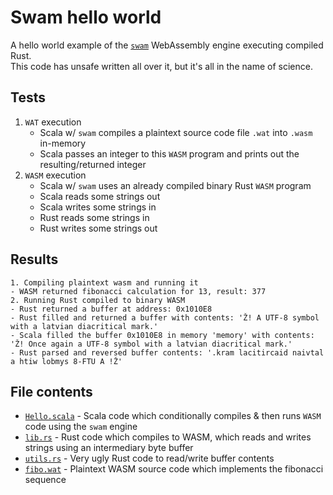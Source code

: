 # Swam hello world

A hello world example of the [`swam`](https://github.com/satabin/swam) WebAssembly engine executing compiled Rust.  
This code has unsafe written all over it, but it's all in the name of science.  

## Tests
1. `WAT` execution
    - Scala w/ `swam` compiles a plaintext source code file `.wat` into `.wasm` in-memory
    - Scala passes an integer to this `WASM` program and prints out the resulting/returned integer
2. `WASM` execution
   - Scala w/ `swam` uses an already compiled binary Rust `WASM` program
   - Scala reads some strings out
   - Scala writes some strings in
   - Rust reads some strings in
   - Rust writes some strings out

## Results
```
1. Compiling plaintext wasm and running it
- WASM returned fibonacci calculation for 13, result: 377
2. Running Rust compiled to binary WASM
- Rust returned a buffer at address: 0x1010E8
- Rust filled and returned a buffer with contents: 'Ž! A UTF-8 symbol with a latvian diacritical mark.'
- Scala filled the buffer 0x1010E8 in memory 'memory' with contents: 'Ž! Once again a UTF-8 symbol with a latvian diacritical mark.'
- Rust parsed and reversed buffer contents: '.kram lacitircaid naivtal a htiw lobmys 8-FTU A !Ž'
```

## File contents
- [`Hello.scala`](./src/main/scala/example/Hello.scala) - Scala code which conditionally compiles & then runs `WASM` code using the `swam` engine  
- [`lib.rs`](./src/main/resources/hello-wasm/src/lib.rs) - Rust code which compiles to WASM, which reads and writes strings using an intermediary byte buffer  
- [`utils.rs`](./src/main/resources/hello-wasm/src/utils.rs) - Very ugly Rust code to read/write buffer contents  
- [`fibo.wat`](./src/main/resources/fibo/fibo.wat) - Plaintext WASM source code which implements the fibonacci sequence   
  